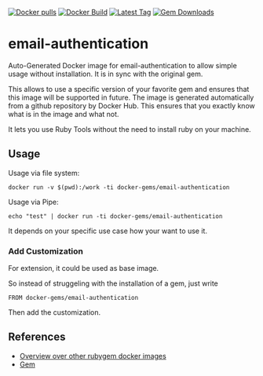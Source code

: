 [![Docker pulls](https://img.shields.io/docker/pulls/rubygem/email-authentication.svg)](https://hub.docker.com/r/rubygem/email-authentication/)
[![Docker Build](https://img.shields.io/docker/automated/rubygem/email-authentication.svg)](https://hub.docker.com/r/rubygem/email-authentication/)
[![Latest Tag](https://img.shields.io/github/tag/docker-rubygem/email-authentication.svg)](https://hub.docker.com/r/rubygem/email-authentication/)
[![Gem Downloads](https://img.shields.io/gem/dt/email-authentication.svg)](https://rubygems.org/gems/email-authentication/)
# email-authentication

Auto-Generated Docker image for email-authentication to allow simple usage without installation.
It is in sync with the original gem.

This allows to use a specific version of your favorite gem and ensures that this image will be supported in future.
The image is generated automatically from a github repository by Docker Hub.
This ensures that you exactly know what is in the image and what not.

It lets you use Ruby Tools without the need to install ruby on your machine.

## Usage

Usage via file system:

`docker run -v $(pwd):/work -ti docker-gems/email-authentication`

Usage via Pipe:

`echo "test" | docker run -ti docker-gems/email-authentication`

It depends on your specific use case how your want to use it.

### Add Customization

For extension, it could be used as base image.

So instead of struggeling with the installation of a gem, just write

`FROM docker-gems/email-authentication`

Then add the customization.

## References

 - [Overview over other rubygem docker images](https://github.com/thinkbot/docker-rubygem)
 - [Gem](https://rubygems.org/gems/email-authentication/)
